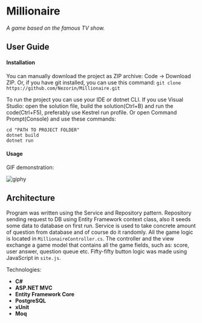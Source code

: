 # Millionaire
_A game based on the famous TV show._
## User Guide
#### Installation
You can manually download the project as ZIP archive: Code -> Download ZIP. Or, if you have git installed, you can use this command:
```git clone https://github.com/Nezorin/Millionaire.git ```

To run the project you can use your IDE or dotnet CLI. If you use Visual Studio: open the solution file, build the solution(Ctrl+B) and run the code(Ctrl+F5), preferably use Kestrel run profile. Or open Command Prompt(Console) and use these commands:
```
cd "PATH TO PROJECT FOLDER" 
dotnet build
dotnet run
```
#### Usage
GIF demonstration:

![giphy](https://user-images.githubusercontent.com/47496652/132994832-81f905fc-2ed0-4f3c-a9fb-3450f58f36f1.gif)
## Architecture
  Program was written using the Service and Repository pattern. Repository sending request to DB using Entity Framework context class, also it seeds some data to database on first run. Service is used to take concrete amount of question from database and of course do it randomly. All the game logic is located in ```MillionaireController.cs```. The controller and the view exchange a game model that contains all the game fields, such as: score, user answer, question queue etc. Fifty-fifty button logic was made using JavaScript in ```site.js```.

Technologies:
 - **C#**
 - **ASP.NET MVC**
 - **Entity Framework Core**
 - **PostgreSQL**
 - **xUnit**
 - **Moq**
